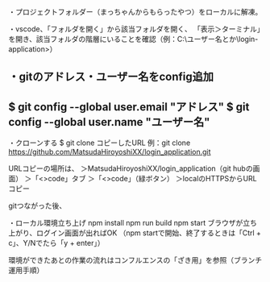 ・プロジェクトフォルダー（まっちゃんからもらったやつ）をローカルに解凍。

・vscode、「フォルダを開く」から該当フォルダを開く、
「表示＞ターミナル」を開き、該当フォルダの階層にいることを確認（例：C:\ユーザー名とか\login-application>）

・gitのアドレス・ユーザー名をconfig追加
---
$ git config --global user.email "アドレス"
$ git config --global user.name "ユーザー名"
---

・クローンする
$ git clone コピーしたURL
例：git clone https://github.com/MatsudaHiroyoshiXX/login_application.git

URLコピーの場所は、
＞MatsudaHiroyoshiXX/login_application（git hubの画面）
＞「<>code」タブ
＞「<>code」（緑ボタン）
＞localのHTTPSからURLコピー



gitつながった後、

・ローカル環境立ち上げ
npm install
npm run build
npm start
ブラウザが立ち上がり、ログイン画面が出ればOK
（npm startで開始、終了するときは「Ctrl + c」、Y/Nでたら「y + enter」）

環境ができたあとの作業の流れはコンフルエンスの「ざき用」を参照（ブランチ運用手順）
